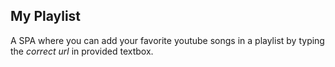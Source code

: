 ## My Playlist

A SPA where you can add your favorite youtube songs in a playlist by typing the *correct url* in provided textbox.
